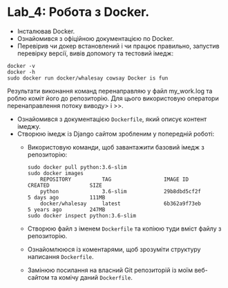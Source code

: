 # Lab_4: Робота з Docker.

+ Інсталював Docker.
+ Ознайомився з офіційною документацією по Docker.
+ Перевірив чи докер встановлений і  чи працює правильно, запустив перевірку версії, вивів допомогу та тестовий імедж:
```
docker -v
docker -h
sudo docker run docker/whalesay cowsay Docker is fun

```
Результати виконання команд перенаправляю у файл my_work.log та роблю коміт його до репозиторію. Для цього використовую оператори перенаправлення потоку виводу> i >>.

+ Ознайомився з документацією `Dockerfile`, який описує контент імеджу.
+ Створюю імедж із Django сайтом зробленим у попередній роботі: 
  - Використoвую команди, щоб завантажити базовий імедж з репозиторію:
    ```
    sudo docker pull python:3.6-slim
    sudo docker images
    	REPOSITORY          TAG                 IMAGE ID            CREATED             SIZE
    	python              3.6-slim            29b8dbd5cf2f        5 days ago          111MB
    	docker/whalesay     latest              6b362a9f73eb        5 years ago         247MB
    sudo docker inspect python:3.6-slim
    ```

   - Створюю файл з іменем `Dockerfile` та копіюю туди вміст  файлу з репозиторію.
   - Ознайомлююся із коментарями, щоб зрозуміти структуру написання `Dockerfile`.
   - Замінюю посилання на власний Git репозиторій із моїм веб-сайтом та комічу даний `Dockerfile`.

